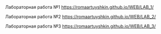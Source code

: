 Лабораторная работа №1 https://romaartuyshkin.github.io/WEB/LAB_1/

Лабораторная работа №2 https://romaartuyshkin.github.io/WEB/LAB_2/

Лабораторная работа №3 https://romaartuyshkin.github.io/WEB/LAB_3/
